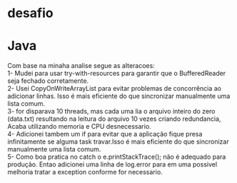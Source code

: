 # desafio
# Java
Com base na minaha analise segue as alteracoes:</br>
1- Mudei para usar try-with-resources para garantir que o BufferedReader seja fechado corretamente.</br>
2- Usei CopyOnWriteArrayList para evitar problemas de concorrência ao adicionar linhas. Isso é mais eficiente do que sincronizar manualmente uma lista comum.</br>
3- for disparava 10 threads, mas cada uma lia o arquivo inteiro do zero (data.txt) resultando na leitura do arquivo  10 vezes criando redundancia, Acaba utilizando memoria e CPU desnecessario.</br>
4- Adicionei tambem um if para evitar que a aplicação fique presa infinitamente se alguma task travar.Isso é mais eficiente do que sincronizar manualmente uma lista comum.</br>
5- Como boa pratica no catch o  e.printStackTrace(); não é adequado para produção. Entao adicionei uma linha de log.error para em uma possivel melhoria tratar a exception conforme for necessario.</br>
